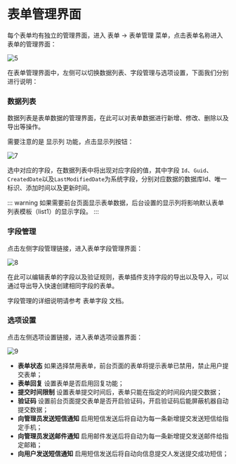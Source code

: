 # 表单管理界面

每个表单均有独立的管理界面，进入 表单 -> 表单管理 菜单，点击表单名称进入表单的管理界面：

![5](/assets/img/plugin/form/05.png)

在表单管理界面中，左侧可以切换数据列表、字段管理与选项设置，下面我们分别进行说明：

### 数据列表

数据列表是表单数据的管理界面，在此可以对表单数据进行新增、修改、删除以及导出等操作。

需要注意的是 显示列 功能，点击显示列按钮：

![7](/assets/img/plugin/form/07.png)

选中对应的字段，在数据列表中将出现对应字段的值，其中字段 `Id`、`Guid`、`CreatedDate`以及`LastModifiedDate`为系统字段，分别对应数据的数据库Id、唯一标识、添加时间以及更新时间。

::: warning
如果需要前台页面显示表单数据，后台设置的显示列将影响默认表单列表模板（list1）的显示字段。
::: 

### 字段管理

点击左侧字段管理链接，进入表单字段管理界面：

![8](/assets/img/plugin/form/08.png)

在此可以编辑表单的字段以及验证规则，表单插件支持字段的导出以及导入，可以通过导出导入快速创建相同字段的表单。

字段管理的详细说明请参考 表单字段 文档。

### 选项设置

点击左侧选项设置链接，进入表单选项设置界面：

![9](/assets/img/plugin/form/09.png)

* **表单状态** 如果选择禁用表单，前台页面的表单将提示表单已禁用，禁止用户提交表单；
* **表单回复** 设置表单是否启用回复功能；
* **提交时间限制** 设置表单提交时间后，表单只能在指定的时间段内提交数据；
* **验证码** 设置前台页面提交表单是否开启验证码，开启验证码后能屏蔽机器自动提交数据；
* **向管理员发送短信通知** 启用短信发送后将自动为每一条新增提交发送短信给指定手机；
* **向管理员发送邮件通知** 启用邮件发送后将自动为每一条新增提交发送邮件给指定邮箱；
* **向用户发送短信通知** 启用短信发送后将自动向信息提交人发送提交成功短信；